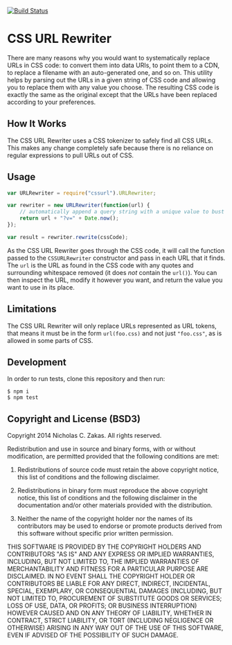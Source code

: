 [![Build Status](https://travis-ci.org/nzakas/cssurl.png?branch=master)](https://travis-ci.org/nzakas/cssurl)

# CSS URL Rewriter

There are many reasons why you would want to systematically replace URLs in CSS code: to convert them into data URIs, to point them to a CDN, to replace a filename with an auto-generated one, and so on. This utility helps by parsing out the URLs in a given string of CSS code and allowing you to replace them with any value you choose. The resulting CSS code is exactly the same as the original except that the URLs have been replaced according to your preferences.

## How It Works

The CSS URL Rewriter uses a CSS tokenizer to safely find all CSS URLs. This makes any change completely safe because there is no reliance on regular expressions to pull URLs out of CSS.

## Usage

```js
var URLRewriter = require("cssurl").URLRewriter;

var rewriter = new URLRewriter(function(url) {
    // automatically append a query string with a unique value to bust caches
    return url + "?v=" + Date.now();
});

var result = rewriter.rewrite(cssCode);
```

As the CSS URL Rewriter goes through the CSS code, it will call the function passed to the `CSSURLRewriter` constructor and pass in each URL that it finds. The `url` is the URL as found in the CSS code with any quotes and surrounding whitespace removed (it does *not* contain the `url()`). You can then inspect the URL, modify it however you want, and return the value you want to use in its place.

## Limitations

The CSS URL Rewriter will only replace URLs represented as URL tokens, that means it must be in the form `url(foo.css)` and not just `"foo.css"`, as is allowed in some parts of CSS.

## Development

In order to run tests, clone this repository and then run:

```
$ npm i
$ npm test
```

## Copyright and License (BSD3)

Copyright 2014 Nicholas C. Zakas. All rights reserved.

Redistribution and use in source and binary forms, with or without modification, are permitted provided that the following conditions are met:

1. Redistributions of source code must retain the above copyright notice, this list of conditions and the following disclaimer.

2. Redistributions in binary form must reproduce the above copyright notice, this list of conditions and the following disclaimer in the documentation and/or other materials provided with the distribution.

3. Neither the name of the copyright holder nor the names of its contributors may be used to endorse or promote products derived from this software without specific prior written permission.

THIS SOFTWARE IS PROVIDED BY THE COPYRIGHT HOLDERS AND CONTRIBUTORS "AS IS" AND ANY EXPRESS OR IMPLIED WARRANTIES, INCLUDING, BUT NOT LIMITED TO, THE IMPLIED WARRANTIES OF MERCHANTABILITY AND FITNESS FOR A PARTICULAR PURPOSE ARE DISCLAIMED. IN NO EVENT SHALL THE COPYRIGHT HOLDER OR CONTRIBUTORS BE LIABLE FOR ANY DIRECT, INDIRECT, INCIDENTAL, SPECIAL, EXEMPLARY, OR CONSEQUENTIAL DAMAGES (INCLUDING, BUT NOT LIMITED TO, PROCUREMENT OF SUBSTITUTE GOODS OR SERVICES; LOSS OF USE, DATA, OR PROFITS; OR BUSINESS INTERRUPTION) HOWEVER CAUSED AND ON ANY THEORY OF LIABILITY, WHETHER IN CONTRACT, STRICT LIABILITY, OR TORT (INCLUDING NEGLIGENCE OR OTHERWISE) ARISING IN ANY WAY OUT OF THE USE OF THIS SOFTWARE, EVEN IF ADVISED OF THE POSSIBILITY OF SUCH DAMAGE.
